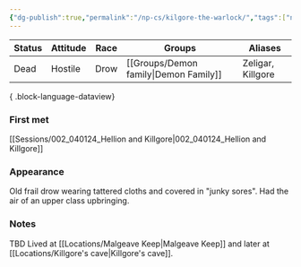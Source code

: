 ```yaml
---
{"dg-publish":true,"permalink":"/np-cs/kilgore-the-warlock/","tags":["npc"],"dgShowLocalGraph":true,"noteIcon":"npc","created":"2023-12-30T13:30:12.413+01:00","updated":"2024-01-10T00:15:52.605+01:00"}
---
```


| Status | Attitude | Race | Groups           | Aliases           |
| ------ | -------- | ---- | ---------------- | ----------------- |
| Dead   | Hostile  | Drow | [[Groups/Demon family\|Demon Family]] | Zeligar, Killgore |

{ .block-language-dataview}
### First met
[[Sessions/002_040124_Hellion and Killgore\|002_040124_Hellion and Killgore]]
### Appearance
Old frail drow wearing tattered cloths and covered in "junky sores". Had the air of an upper class upbringing.

### Notes
TBD
Lived at [[Locations/Malgeave Keep\|Malgeave Keep]] and later at [[Locations/Killgore's cave\|Killgore's cave]].
